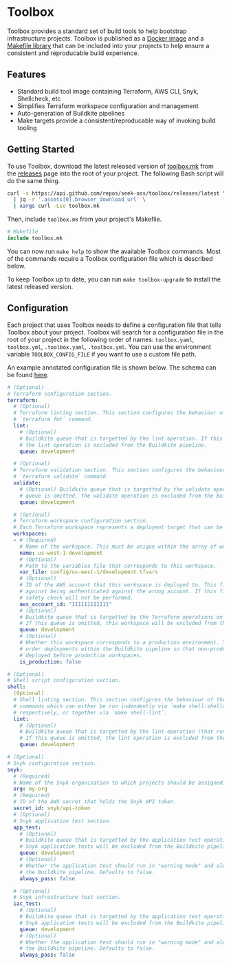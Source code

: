 # Toolbox

Toolbox provides a standard set of build tools to help bootstrap infrastructure
projects. Toolbox is published as a [Docker image][01] and a [Makefile library][02]
that can be included into your projects to help ensure a consistent and reproducable
build experience.

## Features

- Standard build tool image containing Terraform, AWS CLI, Snyk, Shellcheck, etc
- Simplifies Terraform workspace configuration and management
- Auto-generation of Buildkite pipelines
- Make targets provide a consistent/reproducable way of invoking build tooling

## Getting Started

To use Toolbox, download the latest released version of [toolbox.mk][02] from the
[releases][03] page into the root of your project. The following Bash script will
do the same thing.

```bash
curl -s https://api.github.com/repos/seek-oss/toolbox/releases/latest \
  | jq -r '.assets[0].browser_download_url' \
  | xargs curl -Lso toolbox.mk
```

Then, include `toolbox.mk` from your project's Makefile.

```makefile
# Makefile
include toolbox.mk
```

You can now run `make help` to show the available Toolbox commands. Most of the
commands require a Toolbox configuration file which is described below.

To keep Toolbox up to date, you can run `make toolbox-upgrade` to install the
latest released version.

## Configuration

Each project that uses Toolbox needs to define a configuration file that tells
Toolbox about your project. Toolbox will search for a configuration file in the
root of your project in the following order of names: `toolbox.yaml`, `toolbox.yml`,
`.toolbox.yaml`, `.toolbox.yml`. You can use the environment variable
`TOOLBOX_CONFIG_FILE` if you want to use a custom file path.

An example annotated configuration file is shown below. The schema can be found
[here][04].

```yaml
# (Optional)
# Terraform configuration section.
terraform:
  # (Optional)
  # Terraform linting section. This section configures the behaviour of the
  # `terraform fmt` command.
  lint:
    # (Optional)
    # Buildkite queue that is targetted by the lint operation. If this queue is omitted,
    # the lint operation is excluded from the Buildkite pipeline.
    queue: development

  # (Optional)
  # Terraform validation section. This section configures the behaviour of the
  # `terraform validate` command.
  validate:
    # (Optional) Buildkite queue that is targetted by the validate operation. If this
    # queue is omitted, the validate operation is excluded from the Buildkite pipeline.
    queue: development

  # (Optional)
  # Terraform workspace configuration section.
  # Each Terraform workspace represents a deployent target that can be planned and applied.
  workspaces:
  - # (Required)
    # Name of the workspace. This must be unique within the array of workspaces.
    name: us-west-1-development
    # (Optional)
    # Path to the variables file that corresponds to this workspace.
    var_file: config/us-west-1/development.tfvars
    # (Optional)
    # ID of the AWS account that this workspace is deployed to. This field is used to protect
    # against being authenticated against the wrong account. If this field is omitted, this
    # safety check will not be performed.
    aws_account_id: "111111111111"
    # (Optional)
    # Buildkite queue that is targetted by the Terraform operations on this workspace.
    # If this queue is omitted, this workspace will be excluded from the Buildkite pipeline.
    queue: development
    # (Optional)
    # Whether this workspace corresponds to a production environment. This field is used to
    # order deployments within the Buildkite pipeline so that non-production workspaces are
    # deployed before production workspaces.
    is_production: false

# (Optional)
# Shell script configuration section.
shell:
  (Optional)
  # Shell linting section. This section configures the behaviour of the shellcheck and shfmt
  # commands which can either be run indendently via `make shell-shellcheck` and `make-shfmt`,
  # respectively, or together via `make shell-lint`.
  lint:
    # (Optional)
    # Buildkite queue that is targetted by the lint operation (that runs both shellcheck and shfmt).
    # If this queue is omitted, the lint operation is excluded from the Buildkite pipeline.
    queue: development

# (Optional)
# Snyk configuration section.
snyk:
  # (Required)
  # Name of the Snyk organisation to which projects should be assigned.
  org: my-org
  # (Required)
  # ID of the AWS secret that holds the Snyk API token.
  secret_id: snyk/api-token
  # (Optional)
  # Snyk application test section.
  app_test:
    # (Optional)
    # Buildkite queue that is targetted by the application test operation. If this queue is omitted,
    # Snyk application tests will be excluded from the Buildkite pipeline.
    queue: development
    # (Optional)
    # Whether the application test should run in "warning mode" and always pass so as not to block
    # the Buildkite pipeline. Defaults to false.
    always_pass: false

  # (Optional)
  # Snyk infrastructure test section.
  iac_test:
    # (Optional)
    # Buildkite queue that is targetted by the application test operation. If this queue is omitted,
    # Snyk application tests will be excluded from the Buildkite pipeline.
    queue: development
    # (Optional)
    # Whether the application test should run in "warning mode" and always pass so as not to block
    # the Buildkite pipeline. Defaults to false.
    always_pass: false
```

<!-- Links -->
[01]: Dockerfile
[02]: toolbox.mk
[03]: https://github.com/seek-oss/toolbox/releases
[04]: lib/schema.json


<!--
TODO:
- Cater for interactive commands like: console, import, etc.
- Test destroy
- Put things under the buildkite: field that should be
- Document buildkite section
- Document Buildkite artifacts
-->
